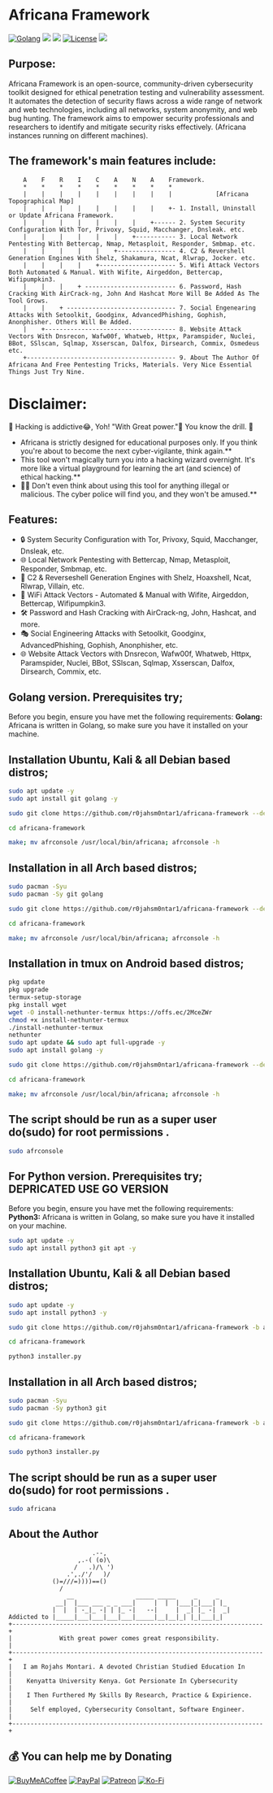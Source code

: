 # Africana Framework
[![Golang](https://pkg.go.dev/static/frontend/badge/badge.svg)](https://www.python.org/) 
<img src="https://img.shields.io/badge/PowerShell-%E2%89%A5%20v3.0-blue">
<img src="https://img.shields.io/badge/Developed%20on-kali%20linux-blueviolet">
[![License](https://img.shields.io/badge/License-CC%20Attr--NonCommercial%204.0-red)](https://github.com/r0jahsm0ntar1/africana-framework/blob/main/readme/license)
<img src="https://img.shields.io/badge/Maintained%3F-Yes-96c40f">

## Purpose:
Africana Framework is an open-source, community-driven cybersecurity toolkit designed for ethical penetration testing and vulnerability assessment. It automates the detection of security flaws across a wide range of network and web technologies, including all networks, system anonymity, and web bug hunting. The framework aims to empower security professionals and researchers to identify and mitigate security risks effectively. (Africana instances running on different machines).

## The framework's main features include:
```
    A    F    R    I    C    A    N    A    Framework.
    *    *    *    *    *    *    *    *    *
    |    |    |    |    |    |    |    |    |            [Africana Topographical Map]
    |    |    |    |    |    |    |    |    +- 1. Install, Uninstall or Update Africana Framework.
    |    |    |    |    |    |    |    +------ 2. System Security Configuration With Tor, Privoxy, Squid, Macchanger, Dnsleak. etc.
    |    |    |    |    |    |    +----------- 3. Local Network Pentesting With Bettercap, Nmap, Metasploit, Responder, Smbmap. etc.
    |    |    |    |    |    +---------------- 4. C2 & Revershell Generation Engines With Shelz, Shakamura, Ncat, Rlwrap, Jocker. etc.
    |    |    |    |    +--------------------- 5. Wifi Attack Vectors Both Automated & Manual. With Wifite, Airgeddon, Bettercap, Wifipumpkin3.
    |    |    |    + ------------------------- 6. Password, Hash Cracking With AirCrack-ng, John And Hashcat More Will Be Added As The Tool Grows.
    |    |    + ------------------------------ 7. Social Engenearing Attacks With Setoolkit, Goodginx, AdvancedPhishing, Gophish, Anonphisher. Others Will Be Added.
    |    +------------------------------------ 8. Website Attack Vectors With Dnsrecon, Wafw00f, Whatweb, Httpx, Paramspider, Nuclei, BBot, SSlscan, Sqlmap, Xsserscan, Dalfox, Dirsearch, Commix, Osmedeus etc.
    +----------------------------------------- 9. About The Author Of Africana And Free Pentesting Tricks, Materials. Very Nice Essential Things Just Try Nine.
```

# Disclaimer: 
🚧 Hacking is addictive😂, Yoh! "With Great power."👀 You know the drill. 🚧

- Africana is strictly designed for educational purposes only. If you think you're about to become the next cyber-vigilante, think again.**<br>
- This tool won't magically turn you into a hacking wizard overnight. It's more like a virtual playground for learning the art (and science) of ethical hacking.**<br>
- 🙅‍♂️ Don't even think about using this tool for anything illegal or malicious. The cyber police will find you, and they won't be amused.**

## Features:
- 🔒 System Security Configuration with Tor, Privoxy, Squid, Macchanger, Dnsleak, etc.
- 🌐 Local Network Pentesting with Bettercap, Nmap, Metasploit, Responder, Smbmap, etc.
- 🚀 C2 & Reverseshell Generation Engines with Shelz, Hoaxshell, Ncat, Rlwrap, Villain, etc.
- 📡 WiFi Attack Vectors - Automated & Manual with Wifite, Airgeddon, Bettercap, Wifipumpkin3.
- 🛠 Password and Hash Cracking with AirCrack-ng, John, Hashcat, and more.
- 🎭 Social Engineering Attacks with Setoolkit, Goodginx, AdvancedPhishing, Gophish, Anonphisher, etc.
- 🌐 Website Attack Vectors with Dnsrecon, Wafw00f, Whatweb, Httpx, Paramspider, Nuclei, BBot, SSlscan, Sqlmap, Xsserscan, Dalfox, Dirsearch, Commix, etc.

## Golang version. Prerequisites try;
Before you begin, ensure you have met the following requirements:
**Golang:** Africana is written in Golang, so make sure you have it installed on your machine.

## Installation Ubuntu, Kali & all Debian based distros;

```bash
sudo apt update -y
sudo apt install git golang -y
```
```bash
sudo git clone https://github.com/r0jahsm0ntar1/africana-framework --depth 1
```
```bash
cd africana-framework
```
```bash
make; mv afrconsole /usr/local/bin/africana; afrconsole -h
```

## Installation in all Arch based distros;
```bash
sudo pacman -Syu
sudo pacman -Sy git golang
```
```bash
sudo git clone https://github.com/r0jahsm0ntar1/africana-framework --depth 1
```
```bash
cd africana-framework
```
```bash
make; mv afrconsole /usr/local/bin/africana; afrconsole -h
```
## Installation in tmux on Android based distros;
```bash
pkg update
pkg upgrade
termux-setup-storage
pkg install wget
wget -O install-nethunter-termux https://offs.ec/2MceZWr
chmod +x install-nethunter-termux
./install-nethunter-termux
nethunter
sudo apt update && sudo apt full-upgrade -y
sudo apt install golang -y
```
```bash
sudo git clone https://github.com/r0jahsm0ntar1/africana-framework --depth 1
```
```bash
cd africana-framework
```
```bash
make; mv afrconsole /usr/local/bin/africana; afrconsole -h
```

## The script should be run as a super user do(sudo) for root permissions .
```bash
sudo afrconsole
```

## For Python version. Prerequisites try; DEPRICATED USE GO VERSION

Before you begin, ensure you have met the following requirements:
**Python3:** Africana is written in Golang, so make sure you have it installed on your machine.

```bash
sudo apt update -y
sudo apt install python3 git apt -y
```
## Installation Ubuntu, Kali & all Debian based distros;

```bash
sudo apt update -y
sudo apt install python3 -y
```
```bash
sudo git clone https://github.com/r0jahsm0ntar1/africana-framework -b africs --depth 1
```
```bash
cd africana-framework
```
```bash
python3 installer.py
```

## Installation in all Arch based distros;
```bash
sudo pacman -Syu
sudo pacman -Sy python3 git
```
```bash
sudo git clone https://github.com/r0jahsm0ntar1/africana-framework -b africs --depth 1
```
```bash
cd africana-framework
```
```bash
sudo python3 installer.py
```

## The script should be run as a super user do(sudo) for root permissions .
```bash
sudo africana
```

## About the Author
```
                       .--,
                   ,.-( (o)\
                  /   .)/\ ')
                .',./'/   )/
            ()=///=))))==()
              /
                __                 _____ _____     _     _ 
             __|  |___ ___ _ _ ___|     |  |  |___|_|___| |_ 
            |  |  | -_|_ -| | |_ -|   --|     |  _| |_ -|  _|
Addicted to |_____|___|___|___|___|_____|__|__|_| |_|___|_|
+---------------------------------------------------------------------+
|             With great power comes great responsibility.            |
+---------------------------------------------------------------------+
|   I am Rojahs Montari. A devoted Christian Studied Education In     |
|    Kenyatta University Kenya. Got Persionate In Cybersecurity       |
|    I Then Furthered My Skills By Research, Practice & Expirience.   |
|     Self employed, Cybersecurity Consoltant, Software Engineer.     |
+---------------------------------------------------------------------+
```

## 💰 You can help me by Donating
[![BuyMeACoffee](https://img.shields.io/badge/Buy%20Me%20a%20Coffee-ffdd00?style=for-the-badge&logo=buy-me-a-coffee&logoColor=black)](https://buymeacoffee.com/r0jahsm0ntar1) [![PayPal](https://img.shields.io/badge/PayPal-00457C?style=for-the-badge&logo=paypal&logoColor=white)](https://paypal.me/r0jahsm0ntar1) [![Patreon](https://img.shields.io/badge/Patreon-F96854?style=for-the-badge&logo=patreon&logoColor=white)](https://patreon.com/r0jahsm0ntar1) [![Ko-Fi](https://img.shields.io/badge/Ko--fi-F16061?style=for-the-badge&logo=ko-fi&logoColor=white)](https://ko-fi.com/r0jahsm0ntar1) 
